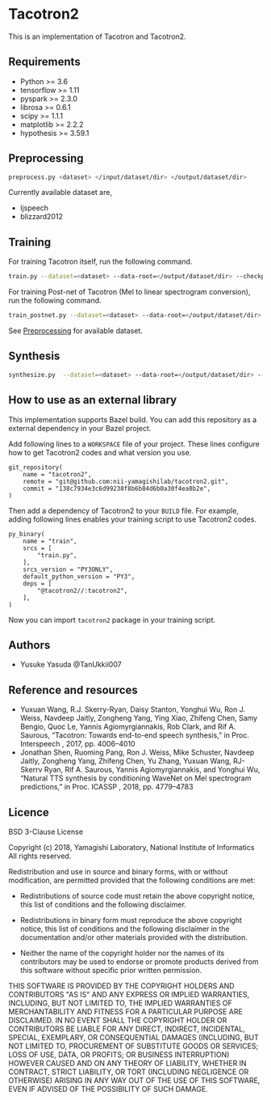 # Tacotron2

This is an implementation of Tacotron and Tacotron2.


## Requirements

- Python >= 3.6
- tensorflow >= 1.11
- pyspark >= 2.3.0
- librosa >= 0.6.1
- scipy >= 1.1.1
- matplotlib >= 2.2.2
- hypothesis >= 3.59.1


## Preprocessing

```bash
preprocess.py <dataset> </input/dataset/dir> </output/dataset/dir>
```

Currently available dataset are,

- ljspeech
- blizzard2012


## Training

For training Tacotron itself, run the following command.

```bash
train.py --dataset=<dataset> --data-root=</output/dataset/dir> --checkpoint-dir=</path/to/model/dir> --hparams=<parmas>
```

For training Post-net of Tacotron (Mel to linear spectrogram conversion), run the following command.

```bash
train_postnet.py --dataset=<dataset> --data-root=</output/dataset/dir> --checkpoint-dir=</path/to/postnet/model/dir> --hparams=<parmas>
```

See [Preprocessing](#Preprocessing) for available dataset.



## Synthesis

```bash
synthesize.py  --dataset=<dataset> --data-root=</output/dataset/dir> --checkpoint-dir=</path/to/model/dir> --postnet-checkpoint-dir=</path/to/postnet/model/dir> --hparams=<parmas>

```



## How to use as an external library

This implementation supports Bazel build. You can add this repository as a external dependency in your Bazel project.

Add following lines to a `WORKSPACE` file of your project.
These lines configure how to get Tacotron2 codes and what version you use.

```
git_repository(
    name = "tacotron2",
    remote = "git@github.com:nii-yamagishilab/tacotron2.git",
    commit = "138c7934e3c6d99238f8b6b84d6b0a30f4ea8b2e",
)
```

Then add a dependency of Tacotron2 to your `BUILD` file.
For example, adding following lines enables your training script to use Tacotron2 codes.

```
py_binary(
    name = "train",
    srcs = [
        "train.py",
    ],
    srcs_version = "PY3ONLY",
    default_python_version = "PY3",
    deps = [
        "@tacotron2//:tacotron2",
    ],
)
```

Now you can import `tacotron2` package in your training script.


## Authors

- Yusuke Yasuda @TanUkkii007


## Reference and resources


- Yuxuan  Wang,  R.J.  Skerry-Ryan,  Daisy  Stanton,  Yonghui
Wu,  Ron  J.  Weiss,  Navdeep  Jaitly,  Zongheng  Yang,  Ying
Xiao,   Zhifeng   Chen,   Samy   Bengio,   Quoc   Le,   Yannis
Agiomyrgiannakis, Rob Clark, and Rif A. Saurous, “Tacotron:
Towards end-to-end speech synthesis,”   in
Proc. Interspeech
,
2017, pp. 4006–4010
- Jonathan Shen, Ruoming Pang, Ron J. Weiss, Mike Schuster,
Navdeep  Jaitly,  Zongheng  Yang,  Zhifeng  Chen,  Yu  Zhang,
Yuxuan  Wang,   RJ-Skerrv  Ryan,   Rif  A.  Saurous,   Yannis
Agiomyrgiannakis, and Yonghui Wu,  “Natural TTS synthesis
by conditioning WaveNet on Mel spectrogram predictions,” in
Proc. ICASSP
, 2018, pp. 4779–4783


## Licence

BSD 3-Clause License

Copyright (c) 2018, Yamagishi Laboratory, National Institute of Informatics
All rights reserved.

Redistribution and use in source and binary forms, with or without
modification, are permitted provided that the following conditions are met:

* Redistributions of source code must retain the above copyright notice, this
  list of conditions and the following disclaimer.

* Redistributions in binary form must reproduce the above copyright notice,
  this list of conditions and the following disclaimer in the documentation
  and/or other materials provided with the distribution.

* Neither the name of the copyright holder nor the names of its
  contributors may be used to endorse or promote products derived from
  this software without specific prior written permission.

THIS SOFTWARE IS PROVIDED BY THE COPYRIGHT HOLDERS AND CONTRIBUTORS "AS IS"
AND ANY EXPRESS OR IMPLIED WARRANTIES, INCLUDING, BUT NOT LIMITED TO, THE
IMPLIED WARRANTIES OF MERCHANTABILITY AND FITNESS FOR A PARTICULAR PURPOSE ARE
DISCLAIMED. IN NO EVENT SHALL THE COPYRIGHT HOLDER OR CONTRIBUTORS BE LIABLE
FOR ANY DIRECT, INDIRECT, INCIDENTAL, SPECIAL, EXEMPLARY, OR CONSEQUENTIAL
DAMAGES (INCLUDING, BUT NOT LIMITED TO, PROCUREMENT OF SUBSTITUTE GOODS OR
SERVICES; LOSS OF USE, DATA, OR PROFITS; OR BUSINESS INTERRUPTION) HOWEVER
CAUSED AND ON ANY THEORY OF LIABILITY, WHETHER IN CONTRACT, STRICT LIABILITY,
OR TORT (INCLUDING NEGLIGENCE OR OTHERWISE) ARISING IN ANY WAY OUT OF THE USE
OF THIS SOFTWARE, EVEN IF ADVISED OF THE POSSIBILITY OF SUCH DAMAGE.
